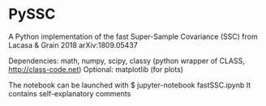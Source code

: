 # PySSC
A Python implementation of the fast Super-Sample Covariance (SSC) from Lacasa & Grain 2018 arXiv:1809.05437

Dependencies: math, numpy, scipy, classy (python wrapper of CLASS, http://class-code.net)
Optional: matplotlib (for plots)

The notebook can be launched with 
$ jupyter-notebook fastSSC.ipynb
It contains self-explanatory comments
